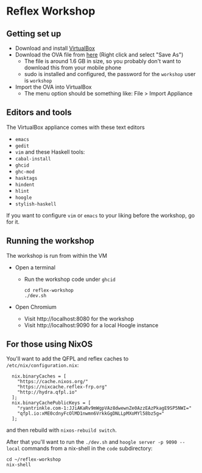 # Reflex Workshop

## Getting set up

- Download and install [VirtualBox](https://www.virtualbox.org/wiki/Downloads)
- Download the OVA file from [here](https://hydra.qfpl.io/job/reflex-workshop/reflex-workshop/reflex-workshop-vm/latest/download/1) (Right click and select "Save As")
  - The file is around 1.6 GB in size, so you probably don't want to download this from your mobile phone
  - sudo is installed and configured, the password for the `workshop` user is `workshop`
- Import the OVA into VirtualBox
  - The menu option should be something like: File > Import Appliance

## Editors and tools

The VirtualBox appliance comes with these text editors
  - `emacs`
  - `gedit` 
  - `vim`
and these Haskell tools:
  - `cabal-install`
  - `ghcid`
  - `ghc-mod`
  - `hasktags`
  - `hindent`
  - `hlint`
  - `hoogle`
  - `stylish-haskell`

If you want to configure `vim` or `emacs` to your liking before the workshop, go for it.

## Running the workshop 

The workshop is run from within the VM

- Open a terminal
  - Run the workshop code under `ghcid`
    ```
    cd reflex-workshop
    ./dev.sh
    ```

- Open Chromium 
  - Visit http://localhost:8080 for the workshop
  - Visit http://localhost:9090 for a local Hoogle instance

## For those using NixOS

You'll want to add the QFPL and reflex caches to `/etc/nix/configuration.nix`:
```
  nix.binaryCaches = [
    "https://cache.nixos.org/"
    "https://nixcache.reflex-frp.org"
    "http://hydra.qfpl.io"
  ];
  nix.binaryCachePublicKeys = [
    "ryantrinkle.com-1:JJiAKaRv9mWgpVAz8dwewnZe0AzzEAzPkagE9SP5NWI="
    "qfpl.io:xME0cdnyFcOlMD1nwmn6VrkkGgDNLLpMXoMYl58bz5g="
  ];
```
and then rebuild with `nixos-rebuild switch`.

After that you'll want to run the `./dev.sh` and `hoogle server -p 9090 --local` commands from a nix-shell in the `code` subdirectory:
```
cd ~/reflex-workshop
nix-shell
```



